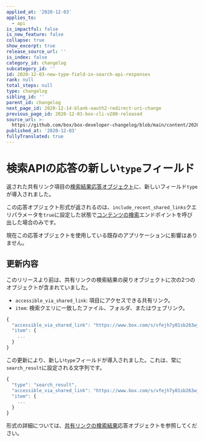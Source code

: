 ```yaml
---
applied_at: '2020-12-03'
applies_to:
  - api
is_impactful: false
is_new_feature: false
collapse: true
show_excerpt: true
release_source_url: ''
is_index: false
category_id: changelog
subcategory_id: ''
id: 2020-12-03-new-type-field-in-search-api-responses
rank: null
total_steps: null
type: changelog
sibling_id: ''
parent_id: changelog
next_page_id: 2020-12-14-blank-oauth2-redirect-uri-change
previous_page_id: 2020-12-03-box-cli-v280-released
source_url: >-
  https://github.com/box/box-developer-changelog/blob/main/content/2020/12-03-new-type-field-in-search-api-responses.md
published_at: '2020-12-03'
fullyTranslated: true
---
```

# 検索APIの応答の新しい`type`フィールド

返された共有リンク項目の[検索結果応答オブジェクト][search_result_shared_link]に、新しいフィールド`type`が導入されました。

この応答オブジェクト形式が返されるのは、`include_recent_shared_links`クエリパラメータを`true`に設定した状態で[コンテンツの検索][search_content]エンドポイントを呼び出した場合のみです。

現在この応答オブジェクトを使用している既存のアプリケーションに影響はありません。

## 更新内容

このリリースより前は、共有リンクの検索結果の戻りオブジェクトに次の2つのオブジェクトが含まれていました。

* `accessible_via_shared_link`: 項目にアクセスできる共有リンク。
* `item`: 検索クエリに一致したファイル、フォルダ、またはウェブリンク。

```js
{
  "accessible_via_shared_link": "https://www.box.com/s/vfejh7y01sb263wjtgfe",
  "item": {
    ...
  }
}
```

この更新により、新しい`type`フィールドが導入されました。これは、常に`search_result`に設定される文字列です。

```js
{
  "type": "search_result",
  "accessible_via_shared_link": "https://www.box.com/s/vfejh7y01sb263wjtgfe",
  "item": {
    ...
  }
}
```

形式の詳細については、[共有リンクの検索結果][search_result_shared_link]応答オブジェクトを参照してください。

[search_content]: https://developer.box.com/reference/get-search/

[search_result_shared_link]: https://developer.box.com/reference/resources/search-result-with-shared-link/
